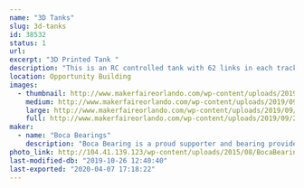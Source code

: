 ```yaml
---
name: "3D Tanks"
slug: 3d-tanks
id: 38532
status: 1
url: 
excerpt: "3D Printed Tank "
description: "This is an RC controlled tank with 62 links in each track.  Each side has 3 very complex suspension assemblies. Weighting at 12 lbs this is one of the largest 3-D printed projects printed at Boca Bearings."
location: Opportunity Building
images:
  - thumbnail: http://www.makerfaireorlando.com/wp-content/uploads/2019/09/20190425_170509.jpg
    medium: http://www.makerfaireorlando.com/wp-content/uploads/2019/09/20190425_170509.jpg
    large: http://www.makerfaireorlando.com/wp-content/uploads/2019/09/20190425_170509.jpg
    full: http://www.makerfaireorlando.com/wp-content/uploads/2019/09/20190425_170509.jpg
maker:
  - name: "Boca Bearings"
    description: "Boca Bearing is a proud supporter and bearing provider for makers all over the world. Based in South Florida, Boca Bearings provides all types of bearings for robotics, remote-controlled aircraft, 3D printers, industrial equipment- you name it! If it rotates, it probably has our bearing inside of it! "
photo_link: http://104.41.139.123/wp-content/uploads/2015/08/BocaBearings-Logo-Tagline-1024x427.jpg
last-modified-db: "2019-10-26 12:40:40"
last-exported: "2020-04-07 17:18:22"
---
```

